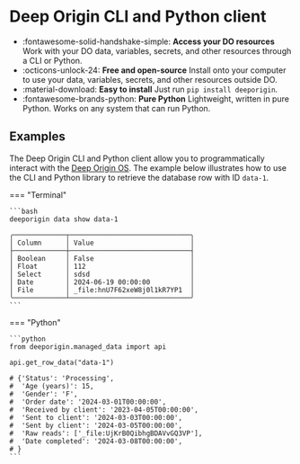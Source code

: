 
# Deep Origin CLI and Python client

<div class="grid cards" markdown>

- :fontawesome-solid-handshake-simple: **Access your DO resources**  
Work with your DO data, variables, secrets, and other resources through a CLI or Python.
- :octicons-unlock-24: **Free and open-source**
Install onto your computer to use your data, variables, secrets, and other resources outside DO.
- :material-download: **Easy to install**
Just run `pip install deeporigin`.
- :fontawesome-brands-python: **Pure Python**
Lightweight, written in pure Python. Works on any system that can run Python.

</div>

## Examples

The Deep Origin CLI and Python client allow you to programmatically
interact with the [Deep Origin OS](https://os.deeporigin.io/).
The example below illustrates how to use the CLI and Python library to
retrieve the database row with ID `data-1`.

=== "Terminal"

    ```bash
    deeporigin data show data-1

    ╭─────────────┬──────────────────────────────╮
    │ Column      │ Value                        │
    ├─────────────┼──────────────────────────────┤
    │ Boolean     │ False                        │
    │ Float       │ 112                          │
    │ Select      │ sdsd                         │
    │ Date        │ 2024-06-19 00:00:00          │
    │ File        │ _file:hnU7F62xeW8j0l1kR7YP1  │
    ╰─────────────┴──────────────────────────────╯
    ```

=== "Python"

    ```python
    from deeporigin.managed_data import api

    api.get_row_data("data-1")

    # {'Status': 'Processing',
    #  'Age (years)': 15,
    #  'Gender': 'F',
    #  'Order date': '2024-03-01T00:00:00',
    #  'Received by client': '2023-04-05T00:00:00',
    #  'Sent to client': '2024-03-03T00:00:00',
    #  'Sent by client': '2024-03-05T00:00:00',
    #  'Raw reads': ['_file:UjKrB0QibhgBDAVvGQ3VP'],
    #  'Date completed': '2024-03-08T00:00:00',
    # }
    ```
